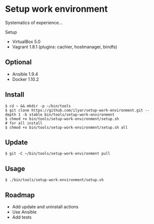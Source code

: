 # Setup work environment

Systematics of experience...

Setup 

* VirtualBox 5.0
* Vagrant 1.8.1 (plugins: cachier, hostmanager, bindfs)

## Optional

* Ansible 1.9.4
* Docker 1.10.2

## Install

    $ cd ~ && mkdir -p ~/bin/tools
    $ git clone https://github.com/ilyar/setup-work-environment.git --depth 1 -b stable bin/tools/setup-work-environment
    $ chmod +x bin/tools/setup-work-environment/setup.sh
    # for all install
    $ chmod +x bin/tools/setup-work-environment/setup.sh all 

## Update

    $ git -C ~/bin/tools/setup-work-environment pull
    
## Usage

    $ ./bin/tools/setup-work-environment/setup.sh

## Roadmap

* Add update and uninstall actions
* Use Ansible
* Add tests
